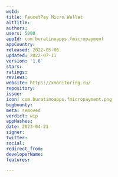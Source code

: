 ```yaml
---
wsId: 
title: FaucetPay Micro Wallet
altTitle: 
authors: 
users: 5000
appId: com.buratinoapps.fmicropayment
appCountry: 
released: 2022-05-06
updated: 2022-07-11
version: '1.6'
stars: 
ratings: 
reviews: 
website: https://xmonitoring.ru/
repository: 
issue: 
icon: com.buratinoapps.fmicropayment.png
bugbounty: 
meta: removed
verdict: wip
appHashes: 
date: 2023-04-21
signer: 
twitter: 
social: 
redirect_from: 
developerName: 
features: 

---
```


